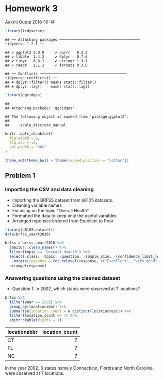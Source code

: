 Homework 3
================
Aakriti Gupta
2018-10-14

``` r
library(tidyverse)
```

    ## ── Attaching packages ───────────────────────────────────── tidyverse 1.2.1 ──

    ## ✔ ggplot2 3.0.0     ✔ purrr   0.2.5
    ## ✔ tibble  1.4.2     ✔ dplyr   0.7.6
    ## ✔ tidyr   0.8.1     ✔ stringr 1.3.1
    ## ✔ readr   1.1.1     ✔ forcats 0.3.0

    ## ── Conflicts ──────────────────────────────────────── tidyverse_conflicts() ──
    ## ✖ dplyr::filter() masks stats::filter()
    ## ✖ dplyr::lag()    masks stats::lag()

``` r
library(ggridges)
```

    ## 
    ## Attaching package: 'ggridges'

    ## The following object is masked from 'package:ggplot2':
    ## 
    ##     scale_discrete_manual

``` r
knitr::opts_chunk$set(
  fig.width = 6,
  fig.asp = .6,
  out.width = "90%"
)

theme_set(theme_bw() + theme(legend.position = "bottom"))
```

**Problem 1**
-------------

### Importing the CSV and data cleaning

-   Importing the BRFSS dataset from p8105.datasets.
-   Cleaning variable names
-   Focusing on the topic "Overall Health"
-   Formatted the data to keep only the useful variables
-   Arranged reponses ordered from Excellent to Poor

``` r
library(p8105.datasets)
data(brfss_smart2010)
```

``` r
brfss = brfss_smart2010 %>% 
  janitor::clean_names() %>% 
  filter(topic == "Overall Health") %>% 
  select(-class, -topic, -question, -sample_size, -(confidence_limit_low:geo_location)) %>% 
    mutate(response = fct_relevel(response, c("Excellent", "Very good", "Good", "Fair", "Poor"))) %>%
  arrange(response)
```

### Answering questions using the cleaned dataset

-   Question 1: In 2002, which states were observed at 7 locations?

``` r
brfss %>% 
  filter(year == 2002) %>% 
  group_by(locationabbr) %>% 
  summarise(location_count = n_distinct(locationdesc)) %>%
  filter(location_count == 7) %>% 
  knitr::kable(digits = 1)
```

| locationabbr |  location\_count|
|:-------------|----------------:|
| CT           |                7|
| FL           |                7|
| NC           |                7|

In the year 2002, 3 states namely Connecticut, Florida and North Carolina, were observed at 7 locations.
